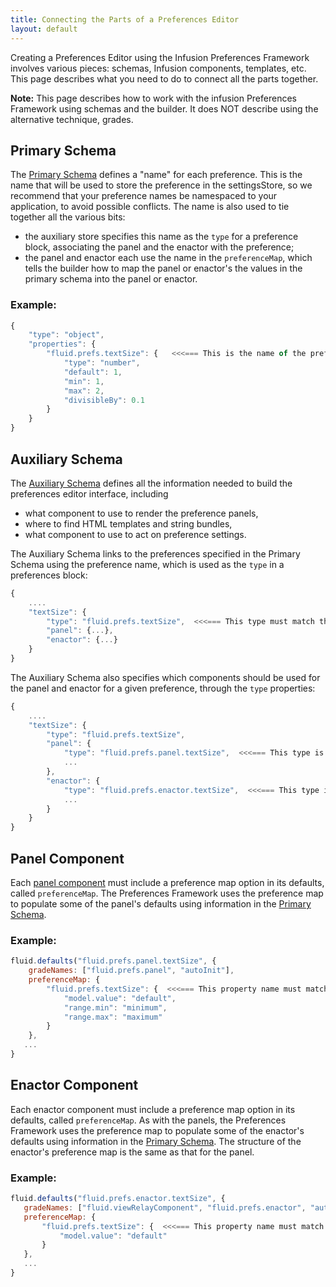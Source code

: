 ```yaml
---
title: Connecting the Parts of a Preferences Editor
layout: default
---
```


Creating a Preferences Editor using the Infusion Preferences Framework involves various pieces: schemas, Infusion components, templates, etc. This page describes what you need to do to connect all the parts together.

<div class="infusion-docs-note"><strong>Note:</strong> This page describes how to work with the infusion Preferences Framework using schemas and the builder. It does NOT describe using the alternative technique, grades.</div>

## Primary Schema ##

The [Primary Schema](PrimarySchemaForPreferencesFramework.md) defines a "name" for each preference. This is the name that will be used to store the preference in the settingsStore, so we recommend that your preference names be namespaced to your application, to avoid possible conflicts. The name  is also used to tie together all the various bits:

* the auxiliary store specifies this name as the `type` for a preference block, associating the panel and the enactor with the preference;
* the panel and enactor each use the name in the `preferenceMap`, which tells the builder how to map the panel or enactor's the values in the primary schema into the panel or enactor.

### Example: ###

```javascript
{
    "type": "object",
    "properties": {
        "fluid.prefs.textSize": {   <<<=== This is the name of the preference
            "type": "number",
            "default": 1,
            "min": 1,
            "max": 2,
            "divisibleBy": 0.1
        }
    }
}
```

## Auxiliary Schema ##

The [Auxiliary Schema](AuxiliarySchemaForPreferencesFramework.md) defines all the information needed to build the preferences editor interface, including

* what component to use to render the preference panels,
* where to find HTML templates and string bundles,
* what component to use to act on preference settings.

The Auxiliary Schema links to the preferences specified in the Primary Schema using the preference name, which is used as the `type` in a preferences block:

```javascript
{
    ....
    "textSize": {
        "type": "fluid.prefs.textSize",  <<<=== This type must match the name specified in the primary schema
        "panel": {...},
        "enactor": {...}
    }
}
```

The Auxiliary Schema also specifies which components should be used for the panel and enactor for a given preference, through the `type` properties:

```javascript
{
    ....
    "textSize": {
        "type": "fluid.prefs.textSize",
        "panel": {
            "type": "fluid.prefs.panel.textSize",  <<<=== This type is the name of the panel component
            ...
        },
        "enactor": {
            "type": "fluid.prefs.enactor.textSize",  <<<=== This type is the name of the enactor component
            ...
        }
    }
}
```

## Panel Component ##

Each [panel component](Panels.md) must include a preference map option in its defaults, called `preferenceMap`. The Preferences Framework uses the preference map to populate some of the panel's defaults using information in the [Primary Schema](PrimarySchemaForPreferencesFramework.md).

### Example: ###

```javascript
fluid.defaults("fluid.prefs.panel.textSize", {
    gradeNames: ["fluid.prefs.panel", "autoInit"],
    preferenceMap: {
        "fluid.prefs.textSize": {  <<<=== This property name must match the name specified in the primary schema
            "model.value": "default",
            "range.min": "minimum",
            "range.max": "maximum"
        }
    },
   ...
}
```

## Enactor Component ##

Each enactor component must include a preference map option in its defaults, called `preferenceMap`. As with the panels, the Preferences Framework uses the preference map to populate some of the enactor's defaults using information in the [Primary Schema](PrimarySchemaForPreferencesFramework.md). The structure of the enactor's preference map is the same as that for the panel.

### Example: ###

```javascript
fluid.defaults("fluid.prefs.enactor.textSize", {
   gradeNames: ["fluid.viewRelayComponent", "fluid.prefs.enactor", "autoInit"],
   preferenceMap: {
       "fluid.prefs.textSize": {  <<<=== This property name must match the name specified in the primary schema
           "model.value": "default"
       }
   },
   ...
}
```
